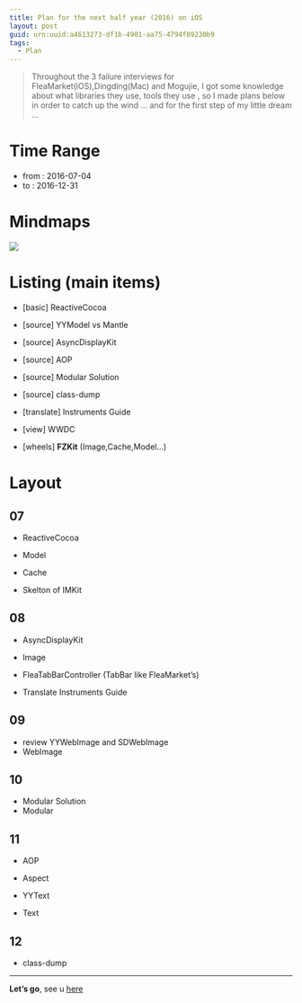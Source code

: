 ```yaml
---
title: Plan for the next half year (2016) on iOS 
layout: post
guid: urn:uuid:a4613273-df1b-4901-aa75-4794f09230b9
tags:
  - Plan
---
```


> Throughout the 3 failure interviews for FleaMarket(iOS),Dingding(Mac) and Mogujie, I got some knowledge about what libraries they use, tools they use , so I made plans below in order to catch up the wind ... and for the first step of my little dream ...

# Time Range

- from : 2016-07-04
- to : 2016-12-31

# Mindmaps

![](https://everettjf.github.io/stuff/plan/plan20162nd.png)

# Listing (main items)

- [basic] ReactiveCocoa

- [source] YYModel vs Mantle
- [source] AsyncDisplayKit
- [source] AOP
- [source] Modular Solution
- [source] class-dump

- [translate] Instruments Guide
- [view] WWDC

- [wheels] **FZKit** (Image,Cache,Model...)

# Layout

## 07

- ReactiveCocoa

- Model
- Cache

- Skelton of IMKit

## 08

- AsyncDisplayKit
- Image

- FleaTabBarController (TabBar like FleaMarket’s)

- Translate Instruments Guide

## 09

- review YYWebImage and SDWebImage
- WebImage

## 10

- Modular Solution
- Modular

## 11

- AOP
- Aspect

- YYText
- Text

## 12

- class-dump

---

**Let’s go**, see u [here](https://github.com/everettjf/FZKit)

